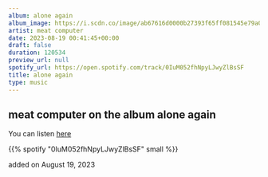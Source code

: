```yaml
---
album: alone again
album_image: https://i.scdn.co/image/ab67616d0000b27393f65ff081545e79a0ae56a3
artist: meat computer
date: 2023-08-19 00:41:45+00:00
draft: false
duration: 120534
preview_url: null
spotify_url: https://open.spotify.com/track/0IuM052fhNpyLJwyZlBsSF
title: alone again
type: music
---
```



## meat computer on the album alone again

You can listen [here](https://open.spotify.com/track/0IuM052fhNpyLJwyZlBsSF)

{{% spotify "0IuM052fhNpyLJwyZlBsSF" small %}}

added on August 19, 2023